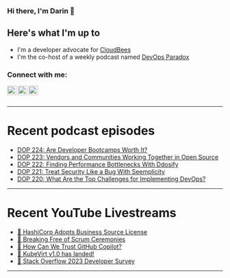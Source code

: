 ### Hi there, I'm Darin 👋

## Here's what I'm up to
- I'm a developer advocate for [CloudBees][cloudbees-website]
- I'm the co-host of a weekly podcast named [DevOps Paradox][dop-website]

### Connect with me:

[<img align="left" alt="darinpope | Twitter" width="22px" src="https://cdn.jsdelivr.net/npm/simple-icons@v3/icons/twitter.svg" />][twitter]
[<img align="left" alt="darinpope | LinkedIn" width="22px" src="https://cdn.jsdelivr.net/npm/simple-icons@v3/icons/linkedin.svg" />][linkedin]
[<img align="left" alt="darinpope | Instagram" width="22px" src="https://cdn.jsdelivr.net/npm/simple-icons@v3/icons/instagram.svg" />][instagram]

<br />
<br />

---

# Recent podcast episodes
<!-- BLOG-POST-LIST:START -->
- [DOP 224: Are Developer Bootcamps Worth It?](https://www.devopsparadox.com/episodes/are-developer-bootcamps-worth-it-224/)
- [DOP 223: Vendors and Communities Working Together in Open Source](https://www.devopsparadox.com/episodes/vendors-and-communities-working-together-in-open-source-223/)
- [DOP 222: Finding Performance Bottlenecks With Ddosify](https://www.devopsparadox.com/episodes/finding-performance-bottlenecks-with-ddosify-222/)
- [DOP 221: Treat Security Like a Bug With Seemplicity](https://www.devopsparadox.com/episodes/treat-security-like-a-bug-with-seemplicity-221/)
- [DOP 220: What Are the Top Challenges for Implementing DevOps?](https://www.devopsparadox.com/episodes/what-are-the-top-challenges-for-implementing-devops-220/)
<!-- BLOG-POST-LIST:END -->

---

# Recent YouTube Livestreams
<!-- YOUTUBE:START -->
- [🔴 HashiCorp Adopts Business Source License](https://www.youtube.com/watch?v=NdNVjSS0zWU)
- [🔴 Breaking Free of Scrum Ceremonies](https://www.youtube.com/watch?v=UGb1hh38RfE)
- [🔴 How Can We Trust GitHub Copilot?](https://www.youtube.com/watch?v=-RjPpxVRAAM)
- [🔴 KubeVirt v1.0 has landed!](https://www.youtube.com/watch?v=f0Kdp9BdNo8)
- [🔴 Stack Overflow 2023 Developer Survey](https://www.youtube.com/watch?v=Wkev8_Gaqo0)
<!-- YOUTUBE:END -->

---


[website]: https://www.darinpope.com/
[twitter]: https://twitter.com/darinpope
[youtube]: https://youtube.com/darinpope
[instagram]: https://instagram.com/darinpope
[linkedin]: https://linkedin.com/in/darinpope
[cloudbees-website]: https://www.cloudbees.com/
[dop-website]: https://www.devopsparadox.com/

<!--
**darinpope/darinpope** is a ✨ _special_ ✨ repository because its `README.md` (this file) appears on your GitHub profile.

Here are some ideas to get you started:

- 🔭 I’m currently working on ...
- 🌱 I’m currently learning ...
- 👯 I’m looking to collaborate on ...
- 🤔 I’m looking for help with ...
- 💬 Ask me about ...
- 📫 How to reach me: ...
- 😄 Pronouns: ...
- ⚡ Fun fact: ...
-->
